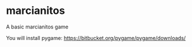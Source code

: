 # marcianitos
A basic marcianitos game

You will install pygame: https://bitbucket.org/pygame/pygame/downloads/

